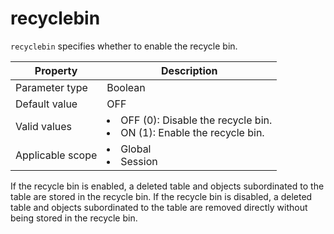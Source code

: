 recyclebin
===============================
<!-- # docslug#/oceanbase-database/oceanbase-database/V4.0.0/recyclebin-1-2-3 -->
`recyclebin` specifies whether to enable the recycle bin.


| **Property** | **Description** |
|--------|---------------------------------------------------------------------------------------------------------------------|
| Parameter type | Boolean |
| Default value | OFF |
| Valid values | <li> OFF (0): Disable the recycle bin.   <li> ON (1): Enable the recycle bin. |
| Applicable scope | <li> Global   <li> Session |



If the recycle bin is enabled, a deleted table and objects subordinated to the table are stored in the recycle bin. If the recycle bin is disabled, a deleted table and objects subordinated to the table are removed directly without being stored in the recycle bin.
